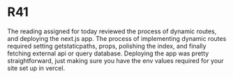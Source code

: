 # R41

The reading assigned for today reviewed the process of dynamic routes, and deploying the next.js app. The process of implementing dynamic routes required setting getstaticpaths, props, polishing the index, and finally fetching external api or query database. Deploying the app was pretty straightforward, just making sure you have the env values required for your site set up in vercel.
